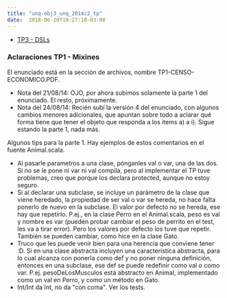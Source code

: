 ```yaml
---
title: "unq-obj3_unq_2014c2_tp"
date:  2018-06-20T19:27:10-03:00
---
```



* [TP3 - DSLs](tp-dsl-externo-planificacion-de-conferencia)

### []()Aclaraciones TP1 - Mixines
El enunciado está en la sección de archivos, nombre TP1-CENSO-ECONOMICO.PDF.

* Nota del 21/08/14: OJO, por ahora subimos solamente la parte 1 del enunciado. El resto, próximamente.
* Nota del 24/08/14: Recién subí la versión 4 del enunciado, con algunos cambios menores adicionales, que apuntan sobre todo a aclarar qué forma tiene que tener el objeto que responda a los items a) a i). 
Sigue estando la parte 1, nada más.

Algunos tips para la parte 1. Hay ejemplos de estos comentarios en el fuente Animal.scala.

* Al pasarle parametros a una clase, pónganles val o var, una de las dos. Si no se le pone ni var ni val compila, pero al implementar el TP tuve problemas, creo que porque los declara protected, aunque no estoy seguro.
* Si al declarar una subclase, se incluye un parámetro de la clase que viene heredado, la propiedad de ser val o var se hereda, no hace falta ponerlo de nuevo en la subclase. El valor por defecto no se hereda, ese hay que repetirlo.
P.ej., en la clase Perro en el Animal.scala, peso es val y nombre es var (pueden probar cambiar el peso de perrito en el test, les va a tirar error). Pero los valores por defecto los tuve que repetir. También se pueden cambiar, como hice en la clase Gato.
* Truco que les puede venir bien para una herencia que conviene tener :D. Si en una clase abstracta incluyen una característica abstracta, para lo cual alcanza con ponerla como def y no poner ninguna definición, entonces en una subclase, ese def se puede redefinir como val o como var.
P.ej. pesoDeLosMusculos está abstracto en Animal, implementado como un val en Perro, y como un método en Gato.
* Int/Int da Int, no da "con coma". Ver los tests.